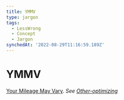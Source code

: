 ```yaml
---
title: YMMV
type: jargon
tags:
  - LessWrong
  - Concept
  - Jargon
synchedAt: '2022-08-29T11:16:59.189Z'
---
```

# YMMV

 [Your Mileage May Vary](http://tvtropes.org/pmwiki/pmwiki.php/Main/YMMV). *See* [*Other-optimizing*](https://www.lesswrong.com/tag/other-optimizing)